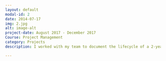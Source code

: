 ```yaml
---
layout: default
modal-id: 2
date: 2014-07-17
img: 2.jpg
alt: image-alt
project-date: August 2017 - December 2017
Course: Project Management
category: Projects
description: I worked with my team to document the lifecycle of a 2-year long project, using various project management modules, such as the Gantt chart, Networking Diagrams, Success Measurement, Risk, Quality, and Conflict Management. The document is available <a href = http://bit.ly/2mcI47i> here. </a> 

---
```

